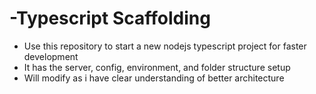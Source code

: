 ﻿# -Typescript Scaffolding
- Use this repository to start a new nodejs typescript project for faster development
- It has the server, config, environment, and folder structure setup
- Will modify as i have clear understanding of better architecture
